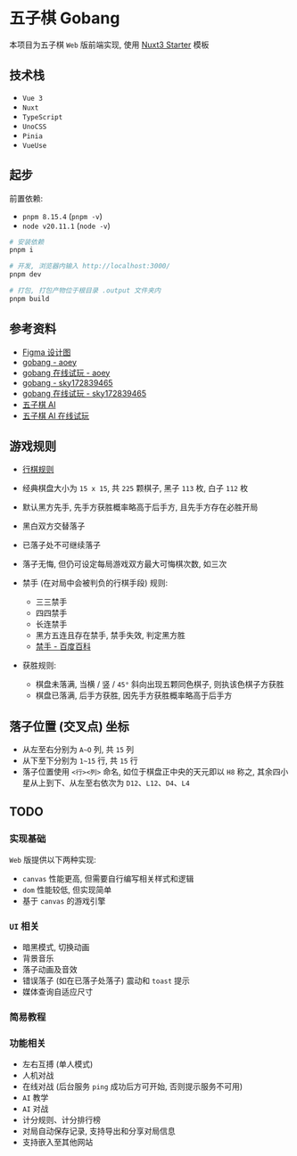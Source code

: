 # 五子棋 Gobang

本项目为五子棋 `Web` 版前端实现, 使用 [Nuxt3 Starter](https://github.com/nuxt/starter/tree/v3) 模板

## 技术栈

- `Vue 3`
- `Nuxt`
- `TypeScript`
- `UnoCSS`
- `Pinia`
- `VueUse`

## 起步

前置依赖:

- `pnpm 8.15.4` (`pnpm -v`)
- `node v20.11.1` (`node -v`)

```bash
# 安装依赖
pnpm i

# 开发, 浏览器内输入 http://localhost:3000/
pnpm dev

# 打包, 打包产物位于根目录 .output 文件夹内
pnpm build
```

## 参考资料

- [Figma 设计图](<https://www.figma.com/design/tA5XBiinQMVjaOWPndbPxB/Gobang---%E4%BA%94%E5%AD%90%E6%A3%8B-(Community)>)
- [gobang - aoey](https://github.com/aooy/gobang)
- [gobang 在线试玩 - aoey](https://aooy.github.io/gobang/)
- [gobang - sky172839465](https://github.com/sky172839465/Gobang)
- [gobang 在线试玩 - sky172839465](<(https://sky172839465.github.io/gobang/)>)
- [五子棋 AI](https://github.com/lihongxun945/gobang)
- [五子棋 AI 在线试玩](http://gobang2.light7.cn/)

## 游戏规则

- [行棋规则](https://587.renju.org.tw/rule/rulehome.htm)

- 经典棋盘大小为 `15 x 15`, 共 `225` 颗棋子, 黑子 `113` 枚, 白子 `112` 枚
- 默认黑方先手, 先手方获胜概率略高于后手方, 且先手方存在必胜开局
- 黑白双方交替落子
- 已落子处不可继续落子
- 落子无悔, 但仍可设定每局游戏双方最大可悔棋次数, 如三次
- 禁手 (在对局中会被判负的行棋手段) 规则:
  - 三三禁手
  - 四四禁手
  - 长连禁手
  - 黑方五连且存在禁手, 禁手失效, 判定黑方胜
  - [禁手 - 百度百科](https://baike.baidu.com/item/%E7%A6%81%E6%89%8B/214940)
- 获胜规则:
  - 棋盘未落满, 当横 / 竖 / `45°` 斜向出现五颗同色棋子, 则执该色棋子方获胜
  - 棋盘已落满, 后手方获胜, 因先手方获胜概率略高于后手方

## 落子位置 (交叉点) 坐标

- 从左至右分别为 `A~O` 列, 共 `15` 列
- 从下至下分别为 `1~15` 行, 共 `15` 行
- 落子位置使用 `<行><列>` 命名, 如位于棋盘正中央的天元即以 `H8` 称之, 其余四小星从上到下、从左至右依次为 `D12`、`L12`、`D4`、`L4`

## TODO

### 实现基础

`Web` 版提供以下两种实现:

- `canvas` 性能更高, 但需要自行编写相关样式和逻辑
- `dom` 性能较低, 但实现简单
- 基于 `canvas` 的游戏引擎

### `UI` 相关

- 暗黑模式, 切换动画
- 背景音乐
- 落子动画及音效
- 错误落子 (如在已落子处落子) 震动和 `toast` 提示
- 媒体查询自适应尺寸

### 简易教程

### 功能相关

- 左右互搏 (单人模式)
- 人机对战
- 在线对战 (后台服务 `ping` 成功后方可开始, 否则提示服务不可用)
- `AI` 教学
- `AI` 对战
- 计分规则、计分排行榜
- 对局自动保存记录, 支持导出和分享对局信息
- 支持嵌入至其他网站
